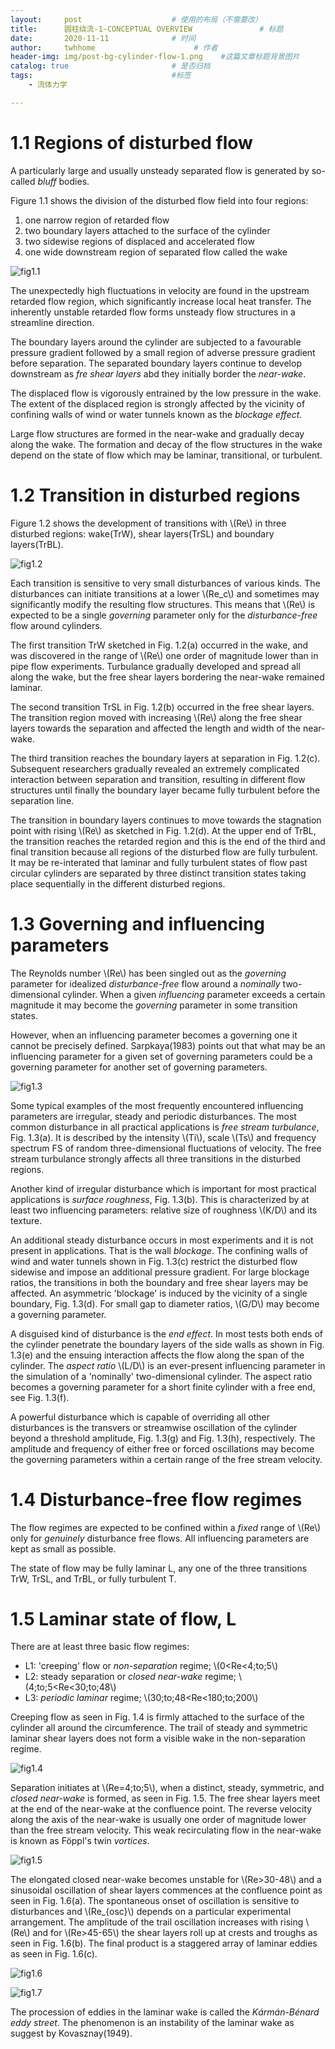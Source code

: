 ```yaml
---
layout:     post                    # 使用的布局（不需要改）
title:      圆柱绕流-1-CONCEPTUAL OVERVIEW               # 标题 
date:       2020-11-11              # 时间
author:     twhhome                      # 作者
header-img: img/post-bg-cylinder-flow-1.png    #这篇文章标题背景图片
catalog: true                       # 是否归档
tags:                               #标签
    - 流体力学

---
```


# 1.1 Regions of disturbed flow
A particularly large and usually unsteady separated flow is generated by so-called _bluff_ bodies.

Figure 1.1 shows the division of the disturbed flow field into four regions:
1. one narrow region of retarded flow
2. two boundary layers attached to the surface of the cylinder
3. two sidewise regions of displaced and accelerated flow
4. one wide downstream region of separated flow called the wake

![fig1.1](/img/flow-past-circular-cylinder/fig1.1.jpg)

The unexpectedly high fluctuations in velocity are found in the upstream retarded flow region, which significantly increase local heat transfer. The inherently unstable retarded flow forms unsteady flow structures in a streamline direction.

The boundary layers around the cylinder are subjected to a favourable pressure gradient followed by a small region of adverse pressure gradient before separation. The separated boundary layers continue to develop downstream as _fre shear layers_ abd they initially border the _near-wake_.

The displaced flow is vigorously entrained by the low pressure in the wake. The extent of the displaced region is strongly affected by the vicinity of confining walls of wind or water tunnels known as the _blockage effect_.

Large flow structures are formed in the near-wake and gradually decay along the wake. The formation and decay of the flow structures in the wake depend on the state of flow which may be laminar, transitional, or turbulent.

# 1.2 Transition in disturbed regions
Figure 1.2 shows the development of transitions with \\(Re\\) in three disturbed regions: wake(TrW), shear layers(TrSL) and boundary layers(TrBL).

![fig1.2](/img/flow-past-circular-cylinder/fig1.2.jpg)

Each transition is sensitive to very small disturbances of various kinds. The disturbances can initiate transitions at a lower \\(Re\_c\\) and sometimes may significantly modify the resulting flow structures. This means that \\(Re\\) is expected to be a single _governing_ parameter only for the _disturbance-free_ flow around cylinders.

The first transition TrW sketched in Fig. 1.2(a) occurred in the wake, and was discovered in the range of \\(Re\\) one order of magnitude lower than in pipe flow experiments. Turbulance gradually developed and spread all along the wake, but the free shear layers bordering the near-wake remained laminar.

The second transition TrSL in Fig. 1.2(b) occurred in the free shear layers. The transition region moved with increasing \\(Re\\) along the free shear layers towards the separation and affected the length and width of the near-wake.

The third transition reaches the boundary layers at separation in Fig. 1.2(c). Subsequent researchers gradually revealed an extremely complicated interaction between separation and transition, resulting in different flow structures until finally the boundary layer became fully turbulent before the separation line.

The transition in boundary layers continues to move towards the stagnation point with rising \\(Re\\) as sketched in Fig. 1.2(d). At the upper end of TrBL, the transition reaches the retarded region and this is the end of the third and final transition because all regions of the disturbed flow are fully turbulent. It may be re-interated that laminar and fully turbulent states of flow past circular cylinders are separated by three distinct transition states taking place sequentially in the different disturbed regions.

# 1.3 Governing and influencing parameters
The Reynolds number \\(Re\\) has been singled out as the _governing_ parameter for idealized _disturbance-free_ flow around a _nominally_ two-dimensional cylinder. When a given _influencing_ parameter exceeds a certain magnitude it may become the _governing_ parameter in some transition states. 

However, when an influencing parameter becomes a governing one it cannot be precisely defined. Sarpkaya(1983) points out that what may be an influencing parameter for a given set of governing parameters could be a governing parameter for another set of governing parameters.

![fig1.3](/img/flow-past-circular-cylinder/fig1.3.jpg)

Some typical examples of the most frequently encountered influencing parameters are irregular, steady and periodic disturbances. The most common disturbance in all practical applications is _free stream turbulance_, Fig. 1.3(a). It is described by the intensity \\(Ti\\), scale \\(Ts\\) and frequency spectrum FS of random three-dimensional fluctuations of velocity. The free stream turbulance strongly affects all three transitions in the disturbed regions.

Another kind of irregular disturbance which is important for most practical applications is _surface roughness_, Fig. 1.3(b). This is characterized by at least two influencing parameters: relative size of roughness \\(K/D\\) and its texture. 

An additional steady disturbance occurs in most experiments and it is not present in applications. That is the wall _blockage_. The confining walls of wind and water tunnels shown in Fig. 1.3(c) restrict the disturbed flow sidewise and impose an additional pressure gradient. For large blockage ratios, the transitions in both the boundary and free shear layers may be affected. An asymmetric 'blockage' is induced by the vicinity of a single boundary, Fig. 1.3(d). For small gap to diameter ratios, \\(G/D\\) may become a governing parameter.

A disguised kind of disturbance is the _end effect_. In most tests both ends of the cylinder penetrate the boundary layers of the side walls as shown in Fig. 1.3(e) and the ensuing interaction affects the flow along the span of the cylinder. The _aspect ratio_ \\(L/D\\) is an ever-present influencing parameter in the simulation of a 'nominally' two-dimensional cylinder. The aspect ratio becomes a governing parameter for a short finite cylinder with a free end, see Fig. 1.3(f).

A powerful disturbance which is capable of overriding all other disturbances is the transvers or streamwise oscillation of the cylinder beyond a threshold amplitude, Fig. 1.3(g) and Fig. 1.3(h), respectively. The amplitude and frequency of either free or forced oscillations may become the governing parameters within a certain range of the free stream velocity.

# 1.4 Disturbance-free flow regimes
The flow regimes are expected to be confined within a _fixed_ range of \\(Re\\) only for _genuinely_ disturbance free flows. All influencing parameters are kept as small as possible.

The state of flow may be fully laminar L, any one of the three transitions TrW, TrSL, and TrBL, or fully turbulent T.

# 1.5 Laminar state of flow, L
There are at least three basic flow regimes:
* L1: 'creeping' flow or _non-separation_ regime; \\(0<Re<4;to;5\\)
* L2: steady separation or _closed near-wake_ regime; \\(4;to;5<Re<30;to;48\\)
* L3: _periodic laminar_ regime; \\(30;to;48<Re<180;to;200\\)

Creeping flow as seen in Fig. 1.4 is firmly attached to the surface of the cylinder all around the circumference. The trail of steady and symmetric laminar shear layers does not form a visible wake in the non-separation regime.

![fig1.4](/img/flow-past-circular-cylinder/fig1.4.jpg)

Separation initiates at \\(Re=4;to;5\\), when a distinct, steady, symmetric, and _closed near-wake_ is formed, as seen in Fig. 1.5. The free shear layers meet at the end of the near-wake at the confluence point. The reverse velocity along the axis of the near-wake is usually one order of magnitude lower than the free stream velocity. This weak recirculating flow in the near-wake is known as Föppl's twin _vortices_.

![fig1.5](/img/flow-past-circular-cylinder/fig1.5.jpg)

The elongated closed near-wake becomes unstable for \\(Re>30-48\\) and a sinusoidal oscillation of shear layers commences at the confluence point as seen in Fig. 1.6(a). The spontaneous onset of oscillation is sensitive to disturbances and \\(Re\_{osc}\\) depends on a particular experimental arrangement. The amplitude of the trail oscillation increases with rising \\(Re\\) and for \\(Re>45-65\\) the shear layers roll up at crests and troughs as seen in Fig. 1.6(b). The final product is a staggered array of laminar eddies as seen in Fig. 1.6(c).

![fig1.6](/img/flow-past-circular-cylinder/fig1.6.jpg)

![fig1.7](/img/flow-past-circular-cylinder/fig1.7.jpg)

The procession of eddies in the laminar wake is called the _Kármán-Bénard eddy street_. The phenomenon is an instability of the laminar wake as suggest by Kovasznay(1949).